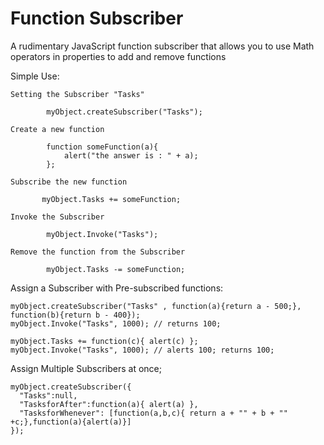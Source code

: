 # Function Subscriber
A rudimentary JavaScript function subscriber that allows you to use Math operators in properties to add and remove functions

Simple Use:

    Setting the Subscriber "Tasks" 

            myObject.createSubscriber("Tasks");

    Create a new function

            function someFunction(a){
                alert("the answer is : " + a);
            };

    Subscribe the new function

           myObject.Tasks += someFunction;

    Invoke the Subscriber 

            myObject.Invoke("Tasks");

    Remove the function from the Subscriber

            myObject.Tasks -= someFunction;
            
Assign a Subscriber with Pre-subscribed functions:
    
    myObject.createSubscriber("Tasks" , function(a){return a - 500;}, function(b){return b - 400});
    myObject.Invoke("Tasks", 1000); // returns 100;
    
    myObject.Tasks += function(c){ alert(c) };
    myObject.Invoke("Tasks", 1000); // alerts 100; returns 100;
    
Assign Multiple Subscribers at once;

    myObject.createSubscriber({
      "Tasks":null,
      "TasksforAfter":function(a){ alert(a) },
      "TasksforWhenever": [function(a,b,c){ return a + "" + b + "" +c;},function(a){alert(a)}]
    });
    
    
    
 
  

    
